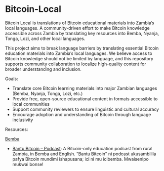 # Bitcoin-Local
Bitcoin Local is translations of Bitcoin educational materials into Zambia’s local languages. A community-driven effort to make Bitcoin knowledge accessible across Zambia by translating key resources into Bemba, Nyanja, Tonga, Lozi, and other local languages.

This project aims to break language barriers by translating essential Bitcoin education materials into Zambia’s local languages. We believe access to Bitcoin knowledge should not be limited by language, and this repository supports community collaboration to localize high-quality content for broader understanding and inclusion.

Goals:

- Translate core Bitcoin learning materials into major Zambian languages (Bemba, Nyanja, Tonga, Lozi, etc.)
- Provide free, open-source educational content in formats accessible to local communities
- Support community reviewers to ensure linguistic and cultural accuracy
- Encourage adoption and understanding of Bitcoin through language inclusivity

Resources:

[Bemba](Bemba.html)

- [Bantu Bitcoin – Podcast](https://bantubitcoin.substack.com/): A Bitcoin-only education podcast from rural Zambia, in Bemba and English. “Bantu Bitcoin” ni podcast ukusambilila pafya Bitcoin mundimi ishapusana; ici ni mu icibemba. Mwaisenipo mukwai bonse!
